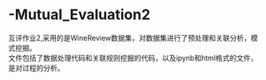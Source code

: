 # -Mutual_Evaluation2
互评作业2,采用的是WineReview数据集，对数据集进行了预处理和关联分析，模式挖掘。  
文件包括了数据处理代码和关联规则挖掘的代码，以及ipynb和html格式的文件，是对过程的分析。

